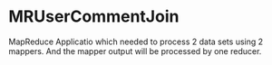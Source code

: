 # MRUserCommentJoin
MapReduce Applicatio which needed to process 2 data sets using 2 mappers. And the mapper output will be processed by one reducer. 
